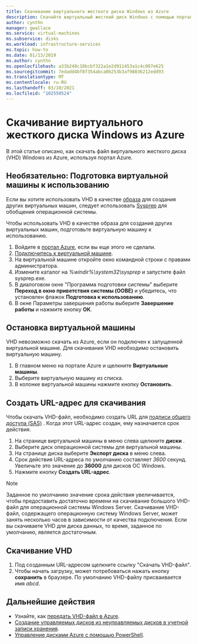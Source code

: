 ```yaml
---
title: Скачивание виртуального жесткого диска Windows из Azure
description: Скачайте виртуальный жесткий диск Windows с помощью портала Azure.
author: cynthn
manager: gwallace
ms.service: virtual-machines
ms.subservice: disks
ms.workload: infrastructure-services
ms.topic: how-to
ms.date: 01/13/2019
ms.author: cynthn
ms.openlocfilehash: a33b248c18bcbf322a1e2d911453a1c4c087e625
ms.sourcegitcommit: 7edadd4bf8f354abca0b253b3af98836212edd93
ms.translationtype: MT
ms.contentlocale: ru-RU
ms.lasthandoff: 03/10/2021
ms.locfileid: "102550524"
---
```

# <a name="download-a-windows-vhd-from-azure"></a>Скачивание виртуального жесткого диска Windows из Azure

В этой статье описано, как скачать файл виртуального жесткого диска (VHD) Windows из Azure, используя портал Azure.

## <a name="optional-generalize-the-vm"></a>Необязательно: Подготовка виртуальной машины к использованию

Если вы хотите использовать VHD в качестве [образа](tutorial-custom-images.md) для создания других виртуальных машин, следует использовать [Sysprep](/windows-hardware/manufacture/desktop/sysprep--generalize--a-windows-installation) для обобщения операционной системы. 

Чтобы использовать VHD в качестве образа для создания других виртуальных машин, подготовьте виртуальную машину к использованию.

1. Войдите в [портал Azure](https://portal.azure.com/), если вы еще этого не сделали.
2. [Подключитесь к виртуальной машине](connect-logon.md). 
3. На виртуальной машине откройте окно командной строки с правами администратора.
4. Измените каталог на *%windir%\system32\sysprep* и запустите файл sysprep.exe.
5. В диалоговом окне "Программа подготовки системы" выберите **Переход в окно приветствия системы (OOBE)** и убедитесь, что установлен флажок **Подготовка к использованию**.
6. В окне Параметры завершения работы выберите **Завершение работы** и нажмите кнопку **ОК**. 


## <a name="stop-the-vm"></a>Остановка виртуальной машины

VHD невозможно скачать из Azure, если он подключен к запущенной виртуальной машине. Для скачивания VHD необходимо остановить виртуальную машину. 

1. В главном меню на портале Azure и щелкните **Виртуальные машины**.
1. Выберите виртуальную машину из списка.
1. В колонке виртуальной машины нажмите кнопку **Остановить**.


## <a name="generate-download-url"></a>Создать URL-адрес для скачивания

Чтобы скачать VHD-файл, необходимо создать URL для [подписи общего доступа (SAS)](../../storage/common/storage-sas-overview.md?toc=/azure/virtual-machines/windows/toc.json) . Когда этот URL-адрес создан, ему назначается срок действия.

1. На странице виртуальной машины в меню слева щелкните **диски** .
1. Выберите диск операционной системы для виртуальной машины.
1. На странице диска выберите **Экспорт диска** в меню слева.
1. Срок действия URL-адреса по умолчанию составляет *3600* секунд. Увеличьте это значение до **36000** для дисков ОС Windows.
1. Нажмите кнопку **Создать URL-адрес**.

> [!NOTE]
> Заданное по умолчанию значение срока действия увеличивается, чтобы предоставить достаточно времени на скачивание большого VHD-файл для операционной системы Windows Server. Скачивание VHD-файл, содержащего операционную систему Windows Server, может занять несколько часов в зависимости от качества подключения. Если вы скачиваете VHD для диска данных, то время, заданное по умолчанию, является достаточным. 
> 
> 

## <a name="download-vhd"></a>Скачивание VHD

1. Под созданным URL-адресом щелкните ссылку "Скачать VHD-файл".
1. Чтобы начать загрузку, может потребоваться нажать кнопку **сохранить** в браузере. По умолчанию VHD-файлу присваивается имя *abcd*.

## <a name="next-steps"></a>Дальнейшие действия

- Узнайте, как [передать VHD-файл в Azure](upload-generalized-managed.md). 
- [Создание управляемых дисков из неуправляемых дисков в учетной записи хранения](attach-disk-ps.md).
- [Управление дисками Azure с помощью PowerShell](tutorial-manage-data-disk.md).

